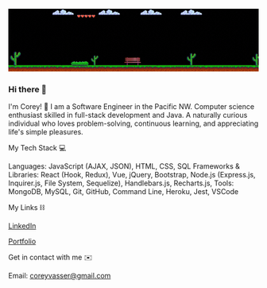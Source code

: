 ![Alt Text](./banner.gif)

### Hi there 👋

I'm Corey! 🙂
I am a Software Engineer in the Pacific NW. Computer science enthusiast skilled in full-stack development and Java. A naturally curious individual who loves problem-solving, continuous learning, and appreciating life's simple pleasures.


My Tech Stack 💻 

Languages: JavaScript (AJAX, JSON), HTML, CSS, SQL Frameworks & Libraries: React (Hook, Redux), Vue, jQuery, Bootstrap, Node.js (Express.js, Inquirer.js, File System, Sequelize), Handlebars.js, Recharts.js, Tools: MongoDB, MySQL, Git, GitHub, Command Line, Heroku, Jest, VSCode



My Links ⛓ 

[LinkedIn](https://www.linkedin.com/in/corey-vasser/)

[Portfolio](https://spamdalfz.github.io/portfolio-project/)

Get in contact with me ✉️ 

Email: coreyvasser@gmail.com
